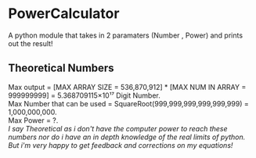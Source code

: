 # PowerCalculator
A python module that takes in 2 paramaters (Number , Power) and prints out the result!

## Theoretical Numbers

Max output = [MAX ARRAY SIZE = 536,870,912] * [MAX NUM IN ARRAY = 999999999] = 5.368709115×10¹⁷ Digit Number.  
Max Number that can be used = SquareRoot(999,999,999,999,999,999) = 1,000,000,000.  
Max Power = ?.  
*_I say Theoretical as i don't have the computer power to reach these numbers nor do i have an in depth knowledge of the real limits of python. But i'm very happy to get feedback and corrections on my equations!_*  

